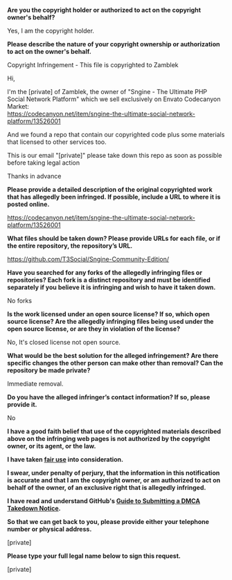 **Are you the copyright holder or authorized to act on the copyright owner's behalf?**

Yes, I am the copyright holder.

**Please describe the nature of your copyright ownership or authorization to act on the owner's behalf.**

Copyright Infringement - This file is copyrighted to Zamblek

Hi,

I'm the [private] of Zamblek, the owner of "Sngine - The Ultimate PHP Social Network Platform" which we sell exclusively on Envato Codecanyon Market:  
https://codecanyon.net/item/sngine-the-ultimate-social-network-platform/13526001

And we found a repo that contain our copyrighted code plus some materials that licensed to other services too.

This is our email "[private]" please take down this repo as soon as possible before taking legal action

Thanks in advance

**Please provide a detailed description of the original copyrighted work that has allegedly been infringed. If possible, include a URL to where it is posted online.**

https://codecanyon.net/item/sngine-the-ultimate-social-network-platform/13526001

**What files should be taken down? Please provide URLs for each file, or if the entire repository, the repository’s URL.**

https://github.com/T3Social/Sngine-Community-Edition/

**Have you searched for any forks of the allegedly infringing files or repositories? Each fork is a distinct repository and must be identified separately if you believe it is infringing and wish to have it taken down.**

No forks

**Is the work licensed under an open source license? If so, which open source license? Are the allegedly infringing files being used under the open source license, or are they in violation of the license?**

No, It's closed license not open source.

**What would be the best solution for the alleged infringement? Are there specific changes the other person can make other than removal? Can the repository be made private?**

Immediate removal.

**Do you have the alleged infringer’s contact information? If so, please provide it.**

No

**I have a good faith belief that use of the copyrighted materials described above on the infringing web pages is not authorized by the copyright owner, or its agent, or the law.**

**I have taken <a href="https://www.lumendatabase.org/topics/22">fair use</a> into consideration.**

**I swear, under penalty of perjury, that the information in this notification is accurate and that I am the copyright owner, or am authorized to act on behalf of the owner, of an exclusive right that is allegedly infringed.**

**I have read and understand GitHub's <a href="https://docs.github.com/articles/guide-to-submitting-a-dmca-takedown-notice/">Guide to Submitting a DMCA Takedown Notice</a>.**

**So that we can get back to you, please provide either your telephone number or physical address.**

[private]

**Please type your full legal name below to sign this request.**

[private]
